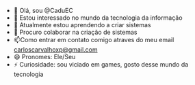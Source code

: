 - 👋 Olá, sou @CaduEC
- 👀 Estou interessado no mundo da tecnologia da informação
- 🌱 Atualmente estou aprendendo a criar sistemas
- 💞️ Procuro colaborar na criação de sistemas
- 📫Como entrar em contato comigo atraves do meu email carloscarvalhoxp@gmail.com
- 😄 Pronomes: Ele/Seu
- ⚡ Curiosidade: sou viciado em games, gosto desse mundo da tecnologia 
